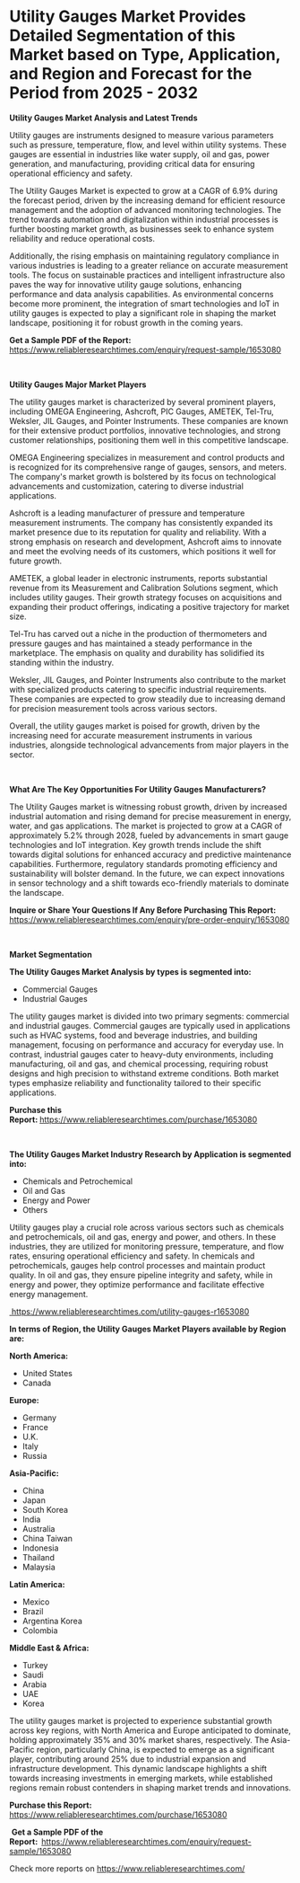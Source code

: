 <p><h1>Utility Gauges Market Provides Detailed Segmentation of this Market based on Type, Application, and Region and Forecast for the Period from 2025 - 2032</h1></p><p><strong>Utility Gauges Market Analysis and Latest Trends</strong></p>
<p><p>Utility gauges are instruments designed to measure various parameters such as pressure, temperature, flow, and level within utility systems. These gauges are essential in industries like water supply, oil and gas, power generation, and manufacturing, providing critical data for ensuring operational efficiency and safety.</p><p>The Utility Gauges Market is expected to grow at a CAGR of 6.9% during the forecast period, driven by the increasing demand for efficient resource management and the adoption of advanced monitoring technologies. The trend towards automation and digitalization within industrial processes is further boosting market growth, as businesses seek to enhance system reliability and reduce operational costs.</p><p>Additionally, the rising emphasis on maintaining regulatory compliance in various industries is leading to a greater reliance on accurate measurement tools. The focus on sustainable practices and intelligent infrastructure also paves the way for innovative utility gauge solutions, enhancing performance and data analysis capabilities. As environmental concerns become more prominent, the integration of smart technologies and IoT in utility gauges is expected to play a significant role in shaping the market landscape, positioning it for robust growth in the coming years.</p></p>
<p><strong>Get a Sample PDF of the Report:&nbsp;</strong> <a href="https://www.reliableresearchtimes.com/enquiry/request-sample/1653080?utm_campaign=2205&utm_medium=2&utm_source=Github&utm_content=ia&utm_term=05032025&utm_id=utility-gauges">https://www.reliableresearchtimes.com/enquiry/request-sample/1653080</a></p>
<p>&nbsp;</p>
<p><strong>Utility Gauges Major Market Players</strong></p>
<p><p>The utility gauges market is characterized by several prominent players, including OMEGA Engineering, Ashcroft, PIC Gauges, AMETEK, Tel-Tru, Weksler, JIL Gauges, and Pointer Instruments. These companies are known for their extensive product portfolios, innovative technologies, and strong customer relationships, positioning them well in this competitive landscape.</p><p>OMEGA Engineering specializes in measurement and control products and is recognized for its comprehensive range of gauges, sensors, and meters. The company's market growth is bolstered by its focus on technological advancements and customization, catering to diverse industrial applications.</p><p>Ashcroft is a leading manufacturer of pressure and temperature measurement instruments. The company has consistently expanded its market presence due to its reputation for quality and reliability. With a strong emphasis on research and development, Ashcroft aims to innovate and meet the evolving needs of its customers, which positions it well for future growth. </p><p>AMETEK, a global leader in electronic instruments, reports substantial revenue from its Measurement and Calibration Solutions segment, which includes utility gauges. Their growth strategy focuses on acquisitions and expanding their product offerings, indicating a positive trajectory for market size.</p><p>Tel-Tru has carved out a niche in the production of thermometers and pressure gauges and has maintained a steady performance in the marketplace. The emphasis on quality and durability has solidified its standing within the industry.</p><p>Weksler, JIL Gauges, and Pointer Instruments also contribute to the market with specialized products catering to specific industrial requirements. These companies are expected to grow steadily due to increasing demand for precision measurement tools across various sectors.</p><p>Overall, the utility gauges market is poised for growth, driven by the increasing need for accurate measurement instruments in various industries, alongside technological advancements from major players in the sector.</p></p>
<p>&nbsp;</p>
<p><strong>What Are The Key Opportunities For Utility Gauges Manufacturers?</strong></p>
<p><p>The Utility Gauges market is witnessing robust growth, driven by increased industrial automation and rising demand for precise measurement in energy, water, and gas applications. The market is projected to grow at a CAGR of approximately 5.2% through 2028, fueled by advancements in smart gauge technologies and IoT integration. Key growth trends include the shift towards digital solutions for enhanced accuracy and predictive maintenance capabilities. Furthermore, regulatory standards promoting efficiency and sustainability will bolster demand. In the future, we can expect innovations in sensor technology and a shift towards eco-friendly materials to dominate the landscape.</p></p>
<p><strong>Inquire or Share Your Questions If Any Before Purchasing This Report:</strong> <a href="https://www.reliableresearchtimes.com/enquiry/pre-order-enquiry/1653080?utm_campaign=2205&utm_medium=2&utm_source=Github&utm_content=ia&utm_term=05032025&utm_id=utility-gauges">https://www.reliableresearchtimes.com/enquiry/pre-order-enquiry/1653080</a></p>
<p>&nbsp;</p>
<p><strong>Market Segmentation</strong></p>
<p><strong>The Utility Gauges Market Analysis by types is segmented into:</strong></p>
<p><ul><li>Commercial Gauges</li><li>Industrial Gauges</li></ul></p>
<p><p>The utility gauges market is divided into two primary segments: commercial and industrial gauges. Commercial gauges are typically used in applications such as HVAC systems, food and beverage industries, and building management, focusing on performance and accuracy for everyday use. In contrast, industrial gauges cater to heavy-duty environments, including manufacturing, oil and gas, and chemical processing, requiring robust designs and high precision to withstand extreme conditions. Both market types emphasize reliability and functionality tailored to their specific applications.</p></p>
<p><strong>Purchase this Report:&nbsp;</strong><a href="https://www.reliableresearchtimes.com/purchase/1653080?utm_campaign=2205&utm_medium=2&utm_source=Github&utm_content=ia&utm_term=05032025&utm_id=utility-gauges">https://www.reliableresearchtimes.com/purchase/1653080</a></p>
<p>&nbsp;</p>
<p><strong>The Utility Gauges Market Industry Research by Application is segmented into:</strong></p>
<p><ul><li>Chemicals and Petrochemical</li><li>Oil and Gas</li><li>Energy and Power</li><li>Others</li></ul></p>
<p><p>Utility gauges play a crucial role across various sectors such as chemicals and petrochemicals, oil and gas, energy and power, and others. In these industries, they are utilized for monitoring pressure, temperature, and flow rates, ensuring operational efficiency and safety. In chemicals and petrochemicals, gauges help control processes and maintain product quality. In oil and gas, they ensure pipeline integrity and safety, while in energy and power, they optimize performance and facilitate effective energy management.</p></p>
<p><a href="https://www.reliableresearchtimes.com/utility-gauges-r1653080?utm_campaign=2205&utm_medium=2&utm_source=Github&utm_content=ia&utm_term=05032025&utm_id=utility-gauges">&nbsp;https://www.reliableresearchtimes.com/utility-gauges-r1653080</a></p>
<p><strong>In terms of Region, the Utility Gauges Market Players available by Region are:</strong></p>
<p>
    <p> <strong> North America: </strong>
        <ul>
            <li>United States</li>
            <li>Canada</li>
        </ul>
        </p> 
    <p> <strong> Europe: </strong>
        <ul>
            <li>Germany</li>
            <li>France</li>
            <li>U.K.</li>
            <li>Italy</li>
            <li>Russia</li>
        </ul>
        </p> 
    <p> <strong> Asia-Pacific: </strong>
        <ul>
            <li>China</li>
            <li>Japan</li>
            <li>South Korea</li>
            <li>India</li>
            <li>Australia</li>
            <li>China Taiwan</li>
            <li>Indonesia</li>
            <li>Thailand</li>
            <li>Malaysia</li>
        </ul>
        </p> 
    <p> <strong> Latin America: </strong>
        <ul>
            <li>Mexico</li>
            <li>Brazil</li>
            <li>Argentina Korea</li>
            <li>Colombia</li>
        </ul>
        </p> 
    <p> <strong> Middle East & Africa: </strong>
        <ul>
            <li>Turkey</li>
            <li>Saudi</li>
            <li>Arabia</li>
            <li>UAE</li>
            <li>Korea</li>
        </ul>
    </p>
    </p>
<p><p>The utility gauges market is projected to experience substantial growth across key regions, with North America and Europe anticipated to dominate, holding approximately 35% and 30% market shares, respectively. The Asia-Pacific region, particularly China, is expected to emerge as a significant player, contributing around 25% due to industrial expansion and infrastructure development. This dynamic landscape highlights a shift towards increasing investments in emerging markets, while established regions remain robust contenders in shaping market trends and innovations.</p></p>
<p><strong>Purchase this Report: </strong><a href="https://www.reliableresearchtimes.com/purchase/1653080?utm_campaign=2205&utm_medium=2&utm_source=Github&utm_content=ia&utm_term=05032025&utm_id=utility-gauges">https://www.reliableresearchtimes.com/purchase/1653080</a></p>
<p>&nbsp;<strong>Get a Sample PDF of the Report:&nbsp;&nbsp;</strong><a href="https://www.reliableresearchtimes.com/enquiry/request-sample/1653080?utm_campaign=2205&utm_medium=2&utm_source=Github&utm_content=ia&utm_term=05032025&utm_id=utility-gauges">https://www.reliableresearchtimes.com/enquiry/request-sample/1653080</a></p>
<p><strong></strong></p>
<p>Check more reports on <a href="https://www.reliableresearchtimes.com/?utm_campaign=2205&utm_medium=2&utm_source=Github&utm_content=ia&utm_term=05032025&utm_id=utility-gauges">https://www.reliableresearchtimes.com/</a></p>